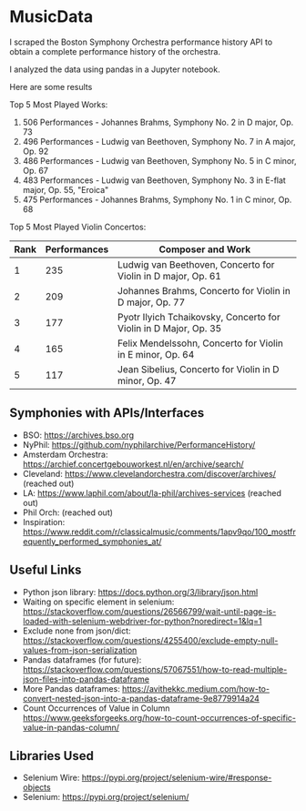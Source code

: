 # MusicData
I scraped the Boston Symphony Orchestra performance history 
API to obtain a complete performance history of the orchestra. 

I analyzed the data using pandas in a Jupyter notebook.

Here are some results

Top 5 Most Played Works:
1. 506 Performances - Johannes Brahms, Symphony No.   2 in D major, Op. 73
2. 496 Performances - Ludwig van Beethoven, Symphony No.  7 in A major, Op. 92
3. 486 Performances - Ludwig van Beethoven, Symphony No.  5 in C minor, Op. 67
4. 483 Performances - Ludwig van Beethoven, Symphony No.  3 in E-flat major, Op. 55, "Eroica"
5. 475 Performances - Johannes Brahms, Symphony No.   1 in C minor, Op. 68

Top 5 Most Played Violin Concertos:

| Rank | Performances | Composer and Work                                                |
|------|--------------|------------------------------------------------------------------|
| 1    | 235          | Ludwig van Beethoven, Concerto for Violin in D major, Op. 61     |
| 2    | 209          | Johannes Brahms, Concerto for Violin in D major, Op. 77          |
| 3    | 177          | Pyotr Ilyich Tchaikovsky, Concerto for Violin in D Major, Op. 35 |
| 4    | 165          | Felix Mendelssohn, Concerto for Violin in E minor, Op. 64        |
| 5    | 117          | Jean Sibelius, Concerto for Violin in D minor, Op. 47            |

## Symphonies with APIs/Interfaces
- BSO: https://archives.bso.org
- NyPhil: https://github.com/nyphilarchive/PerformanceHistory/
- Amsterdam Orchestra: https://archief.concertgebouworkest.nl/en/archive/search/
- Cleveland: https://www.clevelandorchestra.com/discover/archives/ (reached out)
- LA: https://www.laphil.com/about/la-phil/archives-services (reached out)
- Phil Orch: (reached out)
- Inspiration: https://www.reddit.com/r/classicalmusic/comments/1apv9qo/100_mostfrequently_performed_symphonies_at/

## Useful Links
- Python json library: https://docs.python.org/3/library/json.html
- Waiting on specific element in selenium: https://stackoverflow.com/questions/26566799/wait-until-page-is-loaded-with-selenium-webdriver-for-python?noredirect=1&lq=1
- Exclude none from json/dict: https://stackoverflow.com/questions/4255400/exclude-empty-null-values-from-json-serialization
- Pandas dataframes (for future): https://stackoverflow.com/questions/57067551/how-to-read-multiple-json-files-into-pandas-dataframe
- More Pandas dataframes: https://avithekkc.medium.com/how-to-convert-nested-json-into-a-pandas-dataframe-9e8779914a24
- Count Occurrences of Value in Column https://www.geeksforgeeks.org/how-to-count-occurrences-of-specific-value-in-pandas-column/

## Libraries Used
- Selenium Wire: https://pypi.org/project/selenium-wire/#response-objects
- Selenium: https://pypi.org/project/selenium/